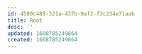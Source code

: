 ```yaml
---
id: 4589c488-321a-437b-9af2-f3c234e71aab
title: Root
desc: ''
updated: 1608785249864
created: 1608785249864
---
```


